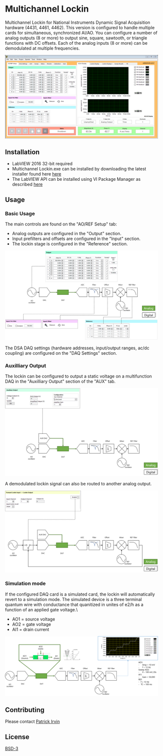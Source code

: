 # Multichannel Lockin

Multichannel Lockin for National Instruments Dynamic Signal Acquisition hardware (4431, 4461, 4462). This version is configured to handle multiple cards for simultaneous, synchronized AI/AO. You can configure a number of analog outputs (8 or more) to output sine, square, sawtooth, or triangle functions with DC offsets. Each of the analog inputs (8 or more) can be demodulated at multiple frequencies.

![Multichannel Lockin Front Panel](images/Lockin-Front-Panel.png)

## Installation
- LabVIEW 2016 32-bit required
- Multichannel Lockin.exe can be installed by downloading the latest installer found here [here](https://github.com/levylabpitt/Multichannel-Lockin/releases/latest)
- The LabVIEW API can be installed using VI Package Manager as described [here](https://levylabpitt.github.io/)

## Usage
### Basic Usage

The main controls are found on the "AO/REF Setup" tab:
- Analog outputs are configured in the "Output" section.
- Input prefilters and offsets are configured in the "Input" section.
- The lockin stage is configured in the "Reference" section.

![Block Diagram 1](images/Lockin-Block-Diagram-1.png)

The DSA DAQ settings (hardware addresses, input/output ranges, ac/dc coupling) are configured on the "DAQ Settings" section.

### Auxilliary Output

The lockin can be configured to output a static voltage on a multifunction DAQ in the "Auxilliary Output" section of the "AUX" tab. 

![Block Diagram 2](images/Lockin-Block-Diagram-2.png)

A demodulated lockin signal can also be routed to another analog output.

![Block Diagram 3](images/Lockin-Block-Diagram-3.png)

### Simulation mode

If the configured DAQ card is a simulated card, the lockin will automatically revert to a simulation mode. The simulated device is a three terminal quantum wire with conductance that quanitized in unites of e2/h as a function of an applied gate voltage.\

- AO1 = source voltage
- AO2 = gate voltage
- AI1 = drain current

![Block Diagram 4](images/Lockin-Block-Diagram-4.png)

## Contributing

Please contact [Patrick Irvin](https://github.com/ciozi137)

## License

[BSD-3](https://opensource.org/licenses/BSD-3-Clause)
